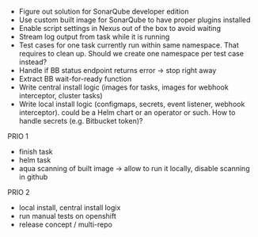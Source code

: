 * Figure out solution for SonarQube developer edition
* Use custom built image for SonarQube to have proper plugins installed
* Enable script settings in Nexus out of the box to avoid waiting
* Stream log output from task while it is running
* Test cases for one task currently run within same namespace. That requires to clean up. Should we create one namespace per test case instead?
* Handle if BB status endpoint returns error -> stop right away
* Extract BB wait-for-ready function
* Write central install logic (images for tasks, images for webhook interceptor, cluster tasks)
* Write local install logic (configmaps, secrets, event listener, webhook interceptor). could be a Helm chart or an operator or such. How to handle secrets (e.g. Bitbucket token)?


PRIO 1
* finish task
* helm task
* aqua scanning of built image -> allow to run it locally, disable scanning in github


PRIO 2
* local install, central install logix
* run manual tests on openshift
* release concept / multi-repo
